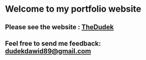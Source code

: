 # Welcome to my portfolio website

## Please see the website : [TheDudek](https://www.thedudek.com)

## Feel free to send me feedback: dudekdawid89@gmail.com
